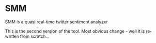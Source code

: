 SMM
==========

SMM is a quasi real-time twitter sentiment analyzer

This is the second version of the tool.
Most obvious change - well it is re-written from scratch...

